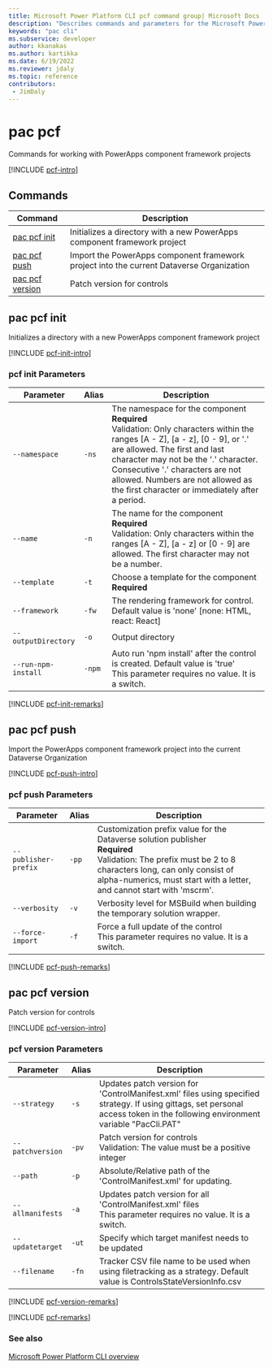 ```yaml
---
title: Microsoft Power Platform CLI pcf command group| Microsoft Docs
description: "Describes commands and parameters for the Microsoft Power Platform CLI pcf command group."
keywords: "pac cli"
ms.subservice: developer
author: kkanakas
ms.author: kartikka
ms.date: 6/19/2022
ms.reviewer: jdaly
ms.topic: reference
contributors: 
 - JimDaly
---
```

<!-- 
Do not edit this file. 
This file is generated by a program and any changes will be overwritten when this topic is re-generated.
Use the include files to add additional content to this topic.
-->
# pac pcf

Commands for working with PowerApps component framework projects

[!INCLUDE [pcf-intro](includes/pcf-intro.md)]

## Commands

|Command|Description|
|---------|---------|
|[pac pcf init](#pac-pcf-init)|Initializes a directory with a new PowerApps component framework project|
|[pac pcf push](#pac-pcf-push)|Import the PowerApps component framework project into the current Dataverse Organization|
|[pac pcf version](#pac-pcf-version)|Patch version for controls|


## pac pcf init

Initializes a directory with a new PowerApps component framework project

[!INCLUDE [pcf-init-intro](includes/pcf-init-intro.md)]

### pcf init Parameters

|Parameter|Alias|Description|
|---------|---------|---------|
|`--namespace`|`-ns`|The namespace for the component<br />**Required**<br />Validation: Only characters within the ranges [A - Z], [a - z], [0 - 9], or '.' are allowed. The first and last character may not be the '.' character. Consecutive '.' characters are not allowed. Numbers are not allowed as the first character or immediately after a period.|
|`--name`|`-n`|The name for the component<br />**Required**<br />Validation: Only characters within the ranges [A - Z], [a - z] or [0 - 9] are allowed. The first character may not be a number.|
|`--template`|`-t`|Choose a template for the component<br />**Required**|
|`--framework`|`-fw`|The rendering framework for control. Default value is 'none' [none: HTML, react: React]|
|`--outputDirectory`|`-o`|Output directory|
|`--run-npm-install`|`-npm`|Auto run 'npm install' after the control is created. Default value is 'true'<br />This parameter requires no value. It is a switch.|

[!INCLUDE [pcf-init-remarks](includes/pcf-init-remarks.md)]

## pac pcf push

Import the PowerApps component framework project into the current Dataverse Organization

[!INCLUDE [pcf-push-intro](includes/pcf-push-intro.md)]

### pcf push Parameters

|Parameter|Alias|Description|
|---------|---------|---------|
|`--publisher-prefix`|`-pp`|Customization prefix value for the Dataverse solution publisher<br />**Required**<br />Validation: The prefix must be 2 to 8 characters long, can only consist of alpha-numerics, must start with a letter, and cannot start with 'mscrm'.|
|`--verbosity`|`-v`|Verbosity level for MSBuild when building the temporary solution wrapper.|
|`--force-import`|`-f`|Force a full update of the control<br />This parameter requires no value. It is a switch.|

[!INCLUDE [pcf-push-remarks](includes/pcf-push-remarks.md)]

## pac pcf version

Patch version for controls

[!INCLUDE [pcf-version-intro](includes/pcf-version-intro.md)]

### pcf version Parameters

|Parameter|Alias|Description|
|---------|---------|---------|
|`--strategy`|`-s`|Updates patch version for 'ControlManifest.xml' files using specified strategy. If using gittags, set personal access token in the following environment variable "PacCli.PAT"|
|`--patchversion`|`-pv`|Patch version for controls<br />Validation: The value must be a positive integer|
|`--path`|`-p`|Absolute/Relative path of the 'ControlManifest.xml' for updating.|
|`--allmanifests`|`-a`|Updates patch version for all 'ControlManifest.xml' files<br />This parameter requires no value. It is a switch.|
|`--updatetarget`|`-ut`|Specify which target manifest needs to be updated|
|`--filename`|`-fn`|Tracker CSV file name to be used when using filetracking as a strategy. Default value is ControlsStateVersionInfo.csv|

[!INCLUDE [pcf-version-remarks](includes/pcf-version-remarks.md)]

[!INCLUDE [pcf-remarks](includes/pcf-remarks.md)]

### See also

[Microsoft Power Platform CLI overview](../introduction.md)
